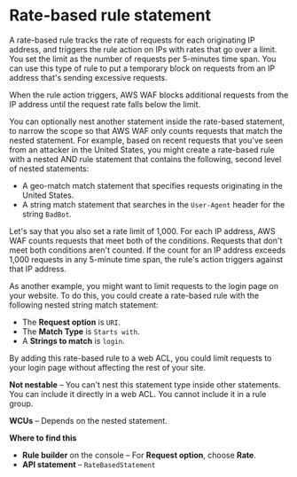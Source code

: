 # Rate\-based rule statement<a name="waf-rule-statement-type-rate-based"></a>

A rate\-based rule tracks the rate of requests for each originating IP address, and triggers the rule action on IPs with rates that go over a limit\. You set the limit as the number of requests per 5\-minutes time span\. You can use this type of rule to put a temporary block on requests from an IP address that's sending excessive requests\. 

When the rule action triggers, AWS WAF blocks additional requests from the IP address until the request rate falls below the limit\.

You can optionally nest another statement inside the rate\-based statement, to narrow the scope so that AWS WAF only counts requests that match the nested statement\. For example, based on recent requests that you've seen from an attacker in the United States, you might create a rate\-based rule with a nested AND rule statement that contains the following, second level of nested statements: 
+ A geo\-match match statement that specifies requests originating in the United States\.
+ A string match statement that searches in the `User-Agent` header for the string `BadBot`\.

Let's say that you also set a rate limit of 1,000\. For each IP address, AWS WAF counts requests that meet both of the conditions\. Requests that don't meet both conditions aren't counted\. If the count for an IP address exceeds 1,000 requests in any 5\-minute time span, the rule's action triggers against that IP address\. 

As another example, you might want to limit requests to the login page on your website\. To do this, you could create a rate\-based rule with the following nested string match statement: 
+ The **Request option** is `URI`\.
+ The **Match Type** is `Starts with`\. 
+ A **Strings to match** is `login`\. 

By adding this rate\-based rule to a web ACL, you could limit requests to your login page without affecting the rest of your site\.

**Not nestable** – You can't nest this statement type inside other statements\. You can include it directly in a web ACL\. You cannot include it in a rule group\. 

**WCUs** – Depends on the nested statement\.

**Where to find this**
+ **Rule builder** on the console – For **Request option**, choose **Rate**\.
+ **API statement** – `RateBasedStatement`